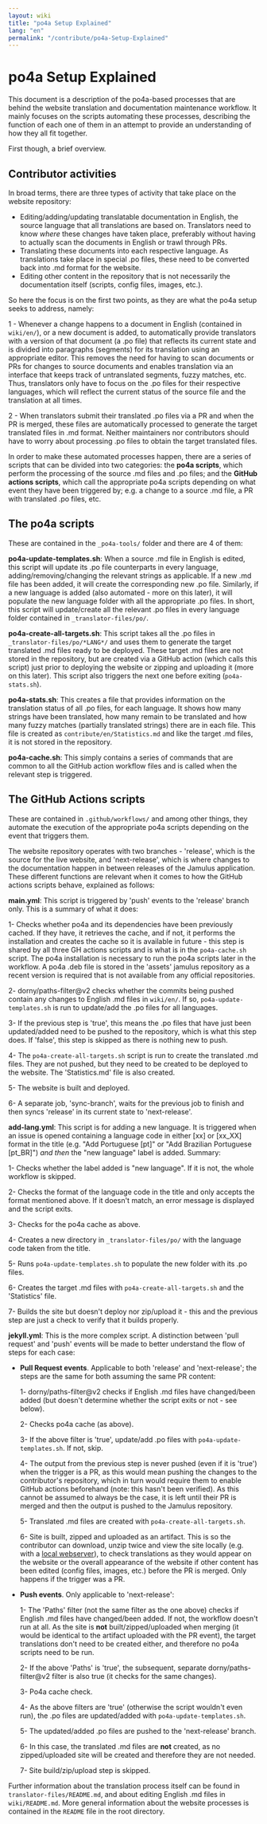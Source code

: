 ```yaml
---
layout: wiki
title: "po4a Setup Explained"
lang: "en"
permalink: "/contribute/po4a-Setup-Explained"
---
```


# po4a Setup Explained

This document is a description of the po4a-based processes that are behind the website translation and documentation maintenance workflow. It mainly focuses on the scripts automating these processes, describing the function of each one of them in an attempt to provide an understanding of how they all fit together.

First though, a brief overview.

## Contributor activities

In broad terms, there are three types of activity that take place on the website repository:

- Editing/adding/updating translatable documentation in English, the source language that all translations are based on. Translators need to know _where_ these changes have taken place, preferably without having to actually scan the documents in English or trawl through PRs.
- Translating these documents into each respective language. As translations take place in special .po files, these need to be converted back into .md format for the website.
- Editing other content in the repository that is not necessarily the documentation itself (scripts, config files, images, etc.).

So here the focus is on the first two points, as they are what the po4a setup seeks to address, namely:

1 - Whenever a change happens to a document in English (contained in `wiki/en/`), or a new document is added, to automatically provide translators with a version of that document (a .po file) that reflects its current state and is divided into paragraphs (segments) for its translation using an appropriate editor. This removes the need for having to scan documents or PRs for changes to source documents and enables translation via an interface that keeps track of untranslated segments, fuzzy matches, etc. Thus, translators only have to focus on the .po files for their respective languages, which will reflect the current status of the source file and the translation at all times.

2 - When translators submit their translated .po files via a PR and when the PR is merged, these files are automatically processed to generate the target translated files in .md format. Neither maintainers nor contributors should have to worry about processing .po files to obtain the target translated files.

In order to make these automated processes happen, there are a series of scripts that can be divided into two categories: the **po4a scripts**, which perform the processing of the source .md files and .po files; and the **GitHub actions scripts**, which call the appropriate po4a scripts depending on what event they have been triggered by; e.g. a change to a source .md file, a PR with translated .po files, etc.

## The po4a scripts

These are contained in the `_po4a-tools/` folder and there are 4 of them:

**po4a-update-templates.sh**:
When a source .md file in English is edited, this script will update its .po file counterparts in every language, adding/removing/changing the relevant strings as applicable. If a new .md file has been added, it will create the corresponding new .po file. Similarly, if a new language is added (also automated - more on this later), it will populate the new language folder with all the appropriate .po files. In short, this script will update/create all the relevant .po files in every language folder contained in `_translator-files/po/`.

**po4a-create-all-targets.sh**:
This script takes all the .po files in `_translator-files/po/*LANG*/` and uses them to generate the target translated .md files ready to be deployed. These target .md files are not stored in the repository, but are created via a GitHub action (which calls this script) just prior to deploying the website or zipping and uploading it (more on this later). This script also triggers the next one before exiting (`po4a-stats.sh`).

**po4a-stats.sh**:
This creates a file that provides information on the translation status of all .po files, for each language. It shows how many strings have been translated, how many remain to be translated and how many fuzzy matches (partially translated strings) there are in each file. This file is created as `contribute/en/Statistics.md` and like the target .md files, it is not stored in the repository.

**po4a-cache.sh**:
This simply contains a series of commands that are common to all the GitHub action workflow files and is called when the relevant step is triggered.

## The GitHub Actions scripts

These are contained in `.github/workflows/` and among other things, they automate the execution of the appropriate po4a scripts depending on the event that triggers them.

The website repository operates with two branches - 'release', which is the source for the live website, and 'next-release', which is where changes to the documentation happen in between releases of the Jamulus application. These different functions are relevant when it comes to how the GitHub actions scripts behave, explained as follows:

**main.yml**:
This script is triggered by 'push' events to the 'release' branch only. This is a summary of what it does:

1- Checks whether po4a and its dependencies have been previously cached. If they have, it retrieves the cache, and if not, it performs the installation and creates the cache so it is available in future - this step is shared by all three GH actions scripts and is what is in the `po4a-cache.sh` script. The po4a installation is necessary to run the po4a scripts later in the workflow. A po4a .deb file is stored in the 'assets' jamulus repository as a recent version is required that is not available from any official repositories.

2- dorny/paths-filter@v2 checks whether the commits being pushed contain any changes to English .md files in `wiki/en/`. If so, `po4a-update-templates.sh` is run to update/add the .po files for all languages.

3- If the previous step is 'true', this means the .po files that have just been updated/added need to be pushed to the repository, which is what this step does. If 'false', this step is skipped as there is nothing new to push.

4- The `po4a-create-all-targets.sh` script is run to create the translated .md files. They are not pushed, but they need to be created to be deployed to the website. The 'Statistics.md' file is also created.

5- The website is built and deployed.

6- A separate job, 'sync-branch', waits for the previous job to finish and then syncs 'release' in its current state to 'next-release'.

**add-lang.yml**:
This script is for adding a new language. It is triggered when an issue is opened containing a language code in either [xx] or [xx_XX] format in the title (e.g. "Add Portuguese [pt]" or "Add Brazilian Portuguese [pt_BR]") _and then_ the "new language" label is added. Summary:

1- Checks whether the label added is "new language". If it is not, the whole workflow is skipped.

2- Checks the format of the language code in the title and only accepts the format mentioned above. If it doesn't match, an error message is displayed and the script exits.

3- Checks for the po4a cache as above.

4- Creates a new directory in `_translator-files/po/` with the language code taken from the title.

5- Runs `po4a-update-templates.sh` to populate the new folder with its .po files.

6- Creates the target .md files with `po4a-create-all-targets.sh` and the 'Statistics' file.

7- Builds the site but doesn't deploy nor zip/upload it - this and the previous step are just a check to verify that it builds properly.

**jekyll.yml**:
This is the more complex script. A distinction between 'pull request' and 'push' events will be made to better understand the flow of steps for each case:

- **Pull Request events**. Applicable to both 'release' and 'next-release'; the steps are the same for both assuming the same PR content:

    1- dorny/paths-filter@v2 checks if English .md files have changed/been added (but doesn't determine whether the script exits or not - see below).

    2- Checks po4a cache (as above).

    3- If the above filter is 'true', update/add .po files with `po4a-update-templates.sh`. If not, skip.

    4- The output from the previous step is never pushed (even if it is 'true') when the trigger is a PR, as this would mean pushing the changes to the contributor's repository, which in turn would require them to enable GitHub actions beforehand (note: this hasn't been verified). As this cannot be assumed to always be the case, it is left until their PR is merged and then the output is pushed to the Jamulus repository.

    5- Translated .md files are created with `po4a-create-all-targets.sh`.

    6- Site is built, zipped and uploaded as an artifact. This is so the contributor can download, unzip twice and view the site locally (e.g. with a [local webserver](https://pythonbasics.org/webserver/)), to check translations as they would appear on the website or the overall appearance of the website if other content has been edited (config files, images, etc.) before the PR is merged. Only happens if the trigger was a PR.

- **Push events**. Only applicable to 'next-release':

    1- The 'Paths' filter (not the same filter as the one above) checks if English .md files have changed/been added. If not, the workflow doesn't run at all. As the site is **not** built/zipped/uploaded when merging (it would be identical to the artifact uploaded with the PR event), the target translations don't need to be created either, and therefore no po4a scripts need to be run.

    2- If the above 'Paths' is 'true', the subsequent, separate dorny/paths-filter@v2 filter is also true (it checks for the same changes).

    3- Po4a cache check.

    4- As the above filters are 'true' (otherwise the script wouldn't even run), the .po files are updated/added with `po4a-update-templates.sh`.

    5- The updated/added .po files are pushed to the 'next-release' branch.

    6- In this case, the translated .md files are **not** created, as no zipped/uploaded site will be created and therefore they are not needed.

    7- Site build/zip/upload step is skipped.
    
Further information about the translation process itself can be found in `translator-files/README.md`, and about editing English .md files in `wiki/README.md`. More general information about the website processes is contained in the `README` file in the root directory.
